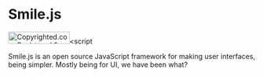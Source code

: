# Smile.js
<a class="copyrighted-badge" title="Copyrighted.com Registered &amp; Protected" target="_blank" href="https://www.copyrighted.com/work/IYyBMs1UR6txhlkO"><img alt="Copyrighted.com Registered &amp; Protected" border="0" width="125" height="25" srcset="https://static.copyrighted.com/badges/125x25/04_2_2x.png 2x" src="https://static.copyrighted.com/badges/125x25/04_2.png" /></a><script 

Smile.js is an open source JavaScript framework for making user interfaces, being simpler. Mostly being for UI, we have been what?
